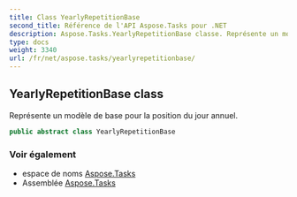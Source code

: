 ```yaml
---
title: Class YearlyRepetitionBase
second_title: Référence de l'API Aspose.Tasks pour .NET
description: Aspose.Tasks.YearlyRepetitionBase classe. Représente un modèle de base pour la position du jour annuel.
type: docs
weight: 3340
url: /fr/net/aspose.tasks/yearlyrepetitionbase/
---
```

## YearlyRepetitionBase class

Représente un modèle de base pour la position du jour annuel.

```csharp
public abstract class YearlyRepetitionBase
```

### Voir également

* espace de noms [Aspose.Tasks](../../aspose.tasks/)
* Assemblée [Aspose.Tasks](../../)


